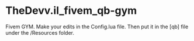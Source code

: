 # TheDevv.il_fivem_qb-gym
Fivem GYM. Make your edits in the Config.lua file. Then put it in the [qb] file under the /Resources folder.
